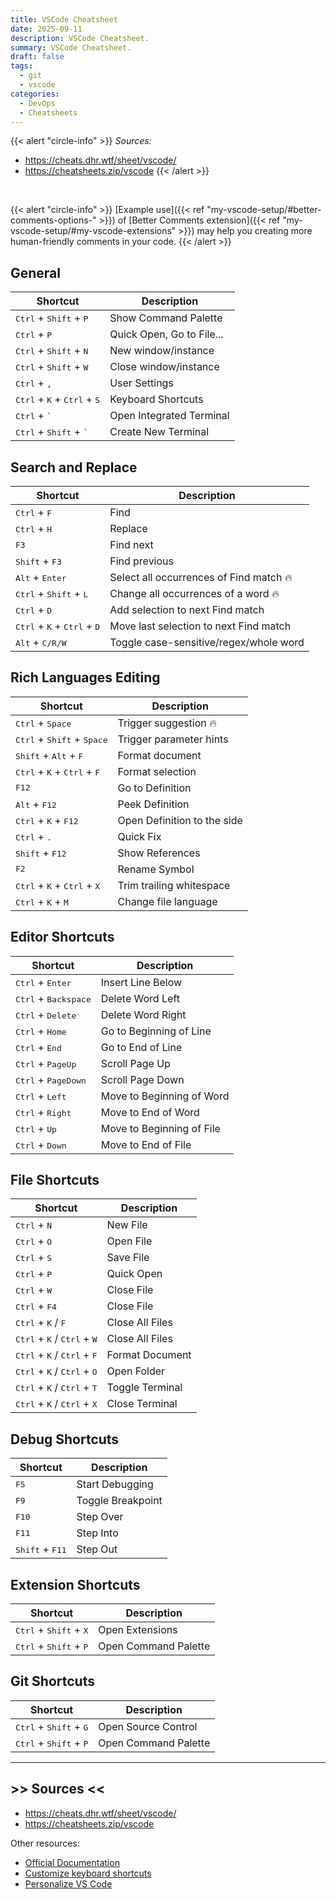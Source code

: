 ```yaml
---
title: VSCode Cheatsheet
date: 2025-09-11
description: VSCode Cheatsheet.
summary: VSCode Cheatsheet.
draft: false
tags:
  - git
  - vscode
categories:
  - DevOps
  - Cheatsheets
---
```

{{< alert "circle-info" >}}
_Sources:_ 
- https://cheats.dhr.wtf/sheet/vscode/
- https://cheatsheets.zip/vscode
{{< /alert >}}

<br>

{{< alert "circle-info" >}}
[Example use]({{< ref "my-vscode-setup/#better-comments-options-" >}}) of [Better Comments extension]({{< ref "my-vscode-setup/#my-vscode-extensions" >}}) may help you creating more human-friendly comments in your code.
{{< /alert >}}
## General

| Shortcut                                                        | Description               |
| --------------------------------------------------------------- | ------------------------- |
| <kbd>Ctrl</kbd> + <kbd>Shift</kbd> + <kbd>P</kbd>               | Show Command Palette      |
| <kbd>Ctrl</kbd> + <kbd>P</kbd>                                  | Quick Open, Go to File... |
| <kbd>Ctrl</kbd> + <kbd>Shift</kbd> + <kbd>N</kbd>               | New window/instance       |
| <kbd>Ctrl</kbd> + <kbd>Shift</kbd> + <kbd>W</kbd>               | Close window/instance     |
| <kbd>Ctrl</kbd> + <kbd>,</kbd>                                  | User Settings             |
| <kbd>Ctrl</kbd> + <kbd>K</kbd> + <kbd>Ctrl</kbd> + <kbd>S</kbd> | Keyboard Shortcuts        |
| <kbd>Ctrl</kbd> + <kbd>`</kbd>                                  | Open Integrated Terminal  |
| <kbd>Ctrl</kbd> + <kbd>Shift</kbd> + <kbd>`</kbd>               | Create New Terminal       |
## Search and Replace
| Shortcut                                                        | Description                             |
| --------------------------------------------------------------- | --------------------------------------- |
| <kbd>Ctrl</kbd> + <kbd>F</kbd>                                  | Find                                    |
| <kbd>Ctrl</kbd> + <kbd>H</kbd>                                  | Replace                                 |
| <kbd>F3</kbd>                                                   | Find next                               |
| <kbd>Shift</kbd> + <kbd>F3</kbd>                                | Find previous                           |
| <kbd>Alt</kbd> + <kbd>Enter</kbd>                               | Select all occurrences of Find match 🔥 |
| <kbd>Ctrl</kbd> + <kbd>Shift</kbd> + <kbd>L</kbd>               | Change all occurrences of a word 🔥     |
| <kbd>Ctrl</kbd> + <kbd>D</kbd>                                  | Add selection to next Find match        |
| <kbd>Ctrl</kbd> + <kbd>K</kbd> + <kbd>Ctrl</kbd> + <kbd>D</kbd> | Move last selection to next Find match  |
| <kbd>Alt</kbd> + <kbd>C/R/W</kbd>                               | Toggle case-sensitive/regex/whole word  |
## Rich Languages Editing
| Shortcut                                                        | Description                 |
| --------------------------------------------------------------- | --------------------------- |
| <kbd>Ctrl</kbd> + <kbd>Space</kbd>                              | Trigger suggestion 🔥       |
| <kbd>Ctrl</kbd> + <kbd>Shift</kbd> + <kbd>Space</kbd>           | Trigger parameter hints     |
| <kbd>Shift</kbd> + <kbd>Alt</kbd> + <kbd>F</kbd>                | Format document             |
| <kbd>Ctrl</kbd> + <kbd>K</kbd> + <kbd>Ctrl</kbd> + <kbd>F</kbd> | Format selection            |
| <kbd>F12</kbd>                                                  | Go to Definition            |
| <kbd>Alt</kbd> + <kbd>F12</kbd>                                 | Peek Definition             |
| <kbd>Ctrl</kbd> + <kbd>K</kbd> + <kbd>F12</kbd>                 | Open Definition to the side |
| <kbd>Ctrl</kbd> + <kbd>.</kbd>                                  | Quick Fix                   |
| <kbd>Shift</kbd> + <kbd>F12</kbd>                               | Show References             |
| <kbd>F2</kbd>                                                   | Rename Symbol               |
| <kbd>Ctrl</kbd> + <kbd>K</kbd> + <kbd>Ctrl</kbd> + <kbd>X</kbd> | Trim trailing whitespace    |
| <kbd>Ctrl</kbd> + <kbd>K</kbd> + <kbd>M</kbd>                   | Change file language        |
## Editor Shortcuts

| Shortcut                                              | Description                |
| ----------------------------------------------------- | -------------------------- |
| <kbd>Ctrl</kbd> + <kbd>Enter</kbd>                    | Insert Line Below          |
| <kbd>Ctrl</kbd> + <kbd>Backspace</kbd>                | Delete Word Left           |
| <kbd>Ctrl</kbd> + <kbd>Delete</kbd>                   | Delete Word Right          |
| <kbd>Ctrl</kbd> + <kbd>Home</kbd>                     | Go to Beginning of Line    |
| <kbd>Ctrl</kbd> + <kbd>End</kbd>                      | Go to End of Line          |
| <kbd>Ctrl</kbd> + <kbd>PageUp</kbd>                   | Scroll Page Up             |
| <kbd>Ctrl</kbd> + <kbd>PageDown</kbd>                 | Scroll Page Down           |
| <kbd>Ctrl</kbd> + <kbd>Left</kbd>                     | Move to Beginning of Word  |
| <kbd>Ctrl</kbd> + <kbd>Right</kbd>                    | Move to End of Word        |
| <kbd>Ctrl</kbd> + <kbd>Up</kbd>                       | Move to Beginning of File  |
| <kbd>Ctrl</kbd> + <kbd>Down</kbd>                     | Move to End of File        |
## File Shortcuts

| Shortcut                                                        | Description     |
| --------------------------------------------------------------- | --------------- |
| <kbd>Ctrl</kbd> + <kbd>N</kbd>                                  | New File        |
| <kbd>Ctrl</kbd> + <kbd>O</kbd>                                  | Open File       |
| <kbd>Ctrl</kbd> + <kbd>S</kbd>                                  | Save File       |
| <kbd>Ctrl</kbd> + <kbd>P</kbd>                                  | Quick Open      |
| <kbd>Ctrl</kbd> + <kbd>W</kbd>                                  | Close File      |
| <kbd>Ctrl</kbd> + <kbd>F4</kbd>                                 | Close File      |
| <kbd>Ctrl</kbd> + <kbd>K</kbd> / <kbd>F</kbd>                   | Close All Files |
| <kbd>Ctrl</kbd> + <kbd>K</kbd> / <kbd>Ctrl</kbd> + <kbd>W</kbd> | Close All Files |
| <kbd>Ctrl</kbd> + <kbd>K</kbd> / <kbd>Ctrl</kbd> + <kbd>F</kbd> | Format Document |
| <kbd>Ctrl</kbd> + <kbd>K</kbd> / <kbd>Ctrl</kbd> + <kbd>O</kbd> | Open Folder     |
| <kbd>Ctrl</kbd> + <kbd>K</kbd> / <kbd>Ctrl</kbd> + <kbd>T</kbd> | Toggle Terminal |
| <kbd>Ctrl</kbd> + <kbd>K</kbd> / <kbd>Ctrl</kbd> + <kbd>X</kbd> | Close Terminal  |
## Debug Shortcuts

| Shortcut                          | Description       |
| --------------------------------- | ----------------- |
| <kbd>F5</kbd>                     | Start Debugging   |
| <kbd>F9</kbd>                     | Toggle Breakpoint |
| <kbd>F10</kbd>                    | Step Over         |
| <kbd>F11</kbd>                    | Step Into         |
| <kbd>Shift</kbd> + <kbd>F11</kbd> | Step Out          |
## Extension Shortcuts

| Shortcut                                          | Description          |
| ------------------------------------------------- | -------------------- |
| <kbd>Ctrl</kbd> + <kbd>Shift</kbd> + <kbd>X</kbd> | Open Extensions      |
| <kbd>Ctrl</kbd> + <kbd>Shift</kbd> + <kbd>P</kbd> | Open Command Palette |
## Git Shortcuts

| Shortcut                                          | Description          |
| ------------------------------------------------- | -------------------- |
| <kbd>Ctrl</kbd> + <kbd>Shift</kbd> + <kbd>G</kbd> | Open Source Control  |
| <kbd>Ctrl</kbd> + <kbd>Shift</kbd> + <kbd>P</kbd> | Open Command Palette |


---
## >> Sources <<

- https://cheats.dhr.wtf/sheet/vscode/
- https://cheatsheets.zip/vscode

Other resources:

- [Official Documentation](https://code.visualstudio.com/docs/reference/default-keybindings)
- [Customize keyboard shortcuts](https://code.visualstudio.com/docs/configure/keybindings)
- [Personalize VS Code](https://code.visualstudio.com/docs/getstarted/personalize-vscode)
